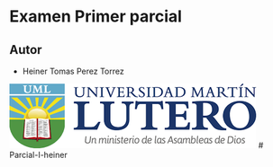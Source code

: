  # Examen Primer parcial 

 ## Autor

 - Heiner Tomas Perez Torrez

<img src="imagenes/logo-uml.png" alt="UML">
# Parcial-I-heiner
